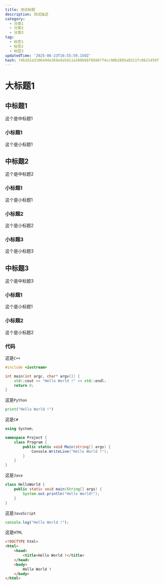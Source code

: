 ```yaml
---
title: 测试标题
description: 测试描述
category:
  - 分类1
  - 分类2
  - 分类3
tag:
  - 标签1
  - 标签2
  - 标签3
updatedTime: '2025-06-23T16:55:59.150Z'
hash: 74b3d1a3106444e369eda5411a380b8bf8506774cc90b2885a8311fc8621459f
---
```


# 大标题1

## 中标题1
这个是中标题1

### 小标题1
这个是小标题1

## 中标题2
这个是中标题2

### 小标题1
这个是小标题1

### 小标题2
这个是小标题2

### 小标题3
这个是小标题3

## 中标题3
这个是中标题3

### 小标题1
这个是小标题1

### 小标题2
这个是小标题2

### 代码

这是`C++`
```c++
#include <iostream>

int main(int argc, char* argv[]) {
    std::cout << "Hello World !" << std::endl;
    return 0;
}
```
这是`Python`
```python
print("Hello World !")
```
这是`C#`
```c#
using System;

namespace Project {
    class Program {
        public static void Main(string[] args) {
            Console.WriteLine("Hello World !");
        }
    }
}

```
这是`Java`
```java
class HelloWorld {
    public static void main(String[] args) {
        System.out.println("Hello World!"); 
    }
}
```
这是`JavaScript`
```javascript
console.log("Hello World !");
```
这是`HTML`
```html
<!DOCTYPE html>
<html>
    <head>
        <title>Hello World !</title>
    </head>
    <body>
        Hello World !
    </body>
</html>
```
